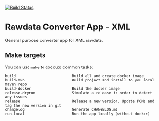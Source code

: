 [![Build Status](https://dev.azure.com/statisticsnorway/Dapla/_apis/build/status/statisticsnorway.rawdata-converter-app-xml?branchName=master)](https://dev.azure.com/statisticsnorway/Dapla/_build/latest?definitionId=xxx&branchName=master)

# Rawdata Converter App - XML

General purpose converter app for XML rawdata.

## Make targets

You can use `make` to execute common tasks:

```
build                          Build all and create docker image
build-mvn                      Build project and install to you local maven repo
build-docker                   Build the docker image
release-dryrun                 Simulate a release in order to detect any issues
release                        Release a new version. Update POMs and tag the new version in git
changelog                      Generate CHANGELOG.md
run-local                      Run the app locally (without docker)
```
